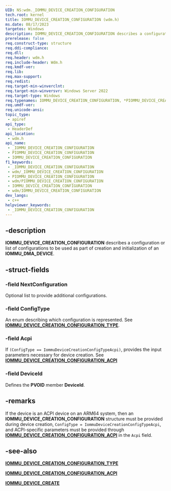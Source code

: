 ```yaml
---
UID: NS:wdm._IOMMU_DEVICE_CREATION_CONFIGURATION
tech.root: kernel
title: IOMMU_DEVICE_CREATION_CONFIGURATION (wdm.h)
ms.date: 08/17/2023
targetos: Windows
description: IOMMU_DEVICE_CREATION_CONFIGURATION describes a configuration or list of configurations to be used as part of creation and initialization of an IOMMU_DMA_DEVICE.
prerelease: false
req.construct-type: structure
req.ddi-compliance: 
req.dll: 
req.header: wdm.h
req.include-header: Wdm.h
req.kmdf-ver: 
req.lib: 
req.max-support: 
req.redist: 
req.target-min-winverclnt: 
req.target-min-winversvr: Windows Server 2022
req.target-type: Windows
req.typenames: IOMMU_DEVICE_CREATION_CONFIGURATION, *PIOMMU_DEVICE_CREATION_CONFIGURATION
req.umdf-ver: 
req.unicode-ansi: 
topic_type:
 - apiref
api_type:
 - HeaderDef
api_location:
 - wdm.h
api_name:
 - _IOMMU_DEVICE_CREATION_CONFIGURATION
 - PIOMMU_DEVICE_CREATION_CONFIGURATION
 - IOMMU_DEVICE_CREATION_CONFIGURATION
f1_keywords:
 - _IOMMU_DEVICE_CREATION_CONFIGURATION
 - wdm/_IOMMU_DEVICE_CREATION_CONFIGURATION
 - PIOMMU_DEVICE_CREATION_CONFIGURATION
 - wdm/PIOMMU_DEVICE_CREATION_CONFIGURATION
 - IOMMU_DEVICE_CREATION_CONFIGURATION
 - wdm/IOMMU_DEVICE_CREATION_CONFIGURATION
dev_langs:
 - c++
helpviewer_keywords:
 - _IOMMU_DEVICE_CREATION_CONFIGURATION
---
```


## -description

**IOMMU_DEVICE_CREATION_CONFIGURATION** describes a configuration or list of configurations to be used as part of creation and initialization of an **IOMMU_DMA_DEVICE**.

## -struct-fields

### -field NextConfiguration

Optional list to provide additional configurations.

### -field ConfigType

An enum describing which configuration is represented. See [**IOMMU_DEVICE_CREATION_CONFIGURATION_TYPE**](ne-wdm-iommu_device_creation_configuration_type.md).

### -field Acpi

If `(ConfigType == IommuDeviceCreationConfigTypeAcpi)`, provides the input parameters necessary for device creation. See [**IOMMU_DEVICE_CREATION_CONFIGURATION_ACPI**](ns-wdm-iommu_device_creation_configuration_acpi.md)

### -field DeviceId

Defines the **PVOID** member **DeviceId**.

## -remarks

If the device is an ACPI device on an ARM64 system, then an **IOMMU_DEVICE_CREATION_CONFIGURATION** structure must be provided during device creation, `ConfigType = IommuDeviceCreationConfigTypeAcpi`, and ACPI-specific parameters must be provided through [**IOMMU_DEVICE_CREATION_CONFIGURATION_ACPI**](ns-wdm-iommu_device_creation_configuration_acpi.md) in the `Acpi` field.

## -see-also

[**IOMMU_DEVICE_CREATION_CONFIGURATION_TYPE**](ne-wdm-iommu_device_creation_configuration_type.md)

[**IOMMU_DEVICE_CREATION_CONFIGURATION_ACPI**](ns-wdm-iommu_device_creation_configuration_acpi.md)

[**IOMMU_DEVICE_CREATE**](nc-wdm-iommu_device_create.md)
